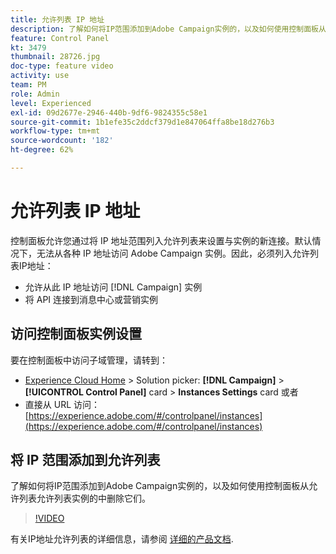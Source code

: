```yaml
---
title: 允许列表 IP 地址
description: 了解如何将IP范围添加到Adobe Campaign实例的，以及如何使用控制面板从允许列表允许列表实例的中删除它们。
feature: Control Panel
kt: 3479
thumbnail: 28726.jpg
doc-type: feature video
activity: use
team: PM
role: Admin
level: Experienced
exl-id: 09d2677e-2946-440b-9df6-9824355c58e1
source-git-commit: 1b1efe35c2ddcf379d1e847064ffa8be18d276b3
workflow-type: tm+mt
source-wordcount: '182'
ht-degree: 62%

---
```


# 允许列表 IP 地址

控制面板允许您通过将 IP 地址范围列入允许列表来设置与实例的新连接。默认情况下，无法从各种 IP 地址访问 Adobe Campaign 实例。因此，必须列入允许列表IP地址：

* 允许从此 IP 地址访问 [!DNL Campaign] 实例
* 将 API 连接到消息中心或营销实例

## 访问控制面板实例设置

要在控制面板中访问子域管理，请转到：

* [Experience Cloud Home](https://experience.adobe.com/#/home) > Solution picker: **[!DNL Campaign]** > **[!UICONTROL Control Panel]** card > **Instances Settings** card
或者
* 直接从 URL 访问：[https://experience.adobe.com/#/controlpanel/instances](https://experience.adobe.com/#/controlpanel/instances)

## 将 IP 范围添加到允许列表

了解如何将IP范围添加到Adobe Campaign实例的，以及如何使用控制面板从允许列表允许列表实例的中删除它们。

>[!VIDEO](https://video.tv.adobe.com/v/28726?quality=12&learn=0n)

有关IP地址允许列表的详细信息，请参阅 [详细的产品文档](https://experienceleague.adobe.com/docs/control-panel/using/sftp-management/ip-range-allow-listing.html?lang=zh-Hans).
